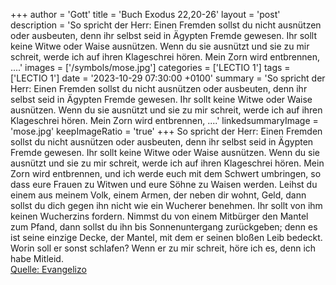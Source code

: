 +++
author = 'Gott'
title = 'Buch Exodus 22,20-26'
layout = 'post'
description = 'So spricht der Herr: Einen Fremden sollst du nicht ausnützen oder ausbeuten, denn ihr selbst seid in Ägypten Fremde gewesen. Ihr sollt keine Witwe oder Waise ausnützen. Wenn du sie ausnützt und sie zu mir schreit, werde ich auf ihren Klageschrei hören. Mein Zorn wird entbrennen, ....'
images = ['/symbols/mose.jpg']
categories = ['LECTIO 1']
tags = ['LECTIO 1']
date = '2023-10-29 07:30:00 +0100'
summary = 'So spricht der Herr: Einen Fremden sollst du nicht ausnützen oder ausbeuten, denn ihr selbst seid in Ägypten Fremde gewesen. Ihr sollt keine Witwe oder Waise ausnützen. Wenn du sie ausnützt und sie zu mir schreit, werde ich auf ihren Klageschrei hören. Mein Zorn wird entbrennen, ....'
linkedsummaryImage = 'mose.jpg'
keepImageRatio = 'true'
+++
So spricht der Herr: Einen Fremden sollst du nicht ausnützen oder ausbeuten, denn ihr selbst seid in Ägypten Fremde gewesen.
Ihr sollt keine Witwe oder Waise ausnützen.
Wenn du sie ausnützt und sie zu mir schreit, werde ich auf ihren Klageschrei hören.
Mein Zorn wird entbrennen, und ich werde euch mit dem Schwert umbringen, so dass eure Frauen zu Witwen und eure Söhne zu Waisen werden.<!--more-->
Leihst du einem aus meinem Volk, einem Armen, der neben dir wohnt, Geld, dann sollst du dich gegen ihn nicht wie ein Wucherer benehmen. Ihr sollt von ihm keinen Wucherzins fordern.
Nimmst du von einem Mitbürger den Mantel zum Pfand, dann sollst du ihn bis Sonnenuntergang zurückgeben;
denn es ist seine einzige Decke, der Mantel, mit dem er seinen bloßen Leib bedeckt. Worin soll er sonst schlafen? Wenn er zu mir schreit, höre ich es, denn ich habe Mitleid.<br> [Quelle: Evangelizo](https://evangeliumtagfuertag.org/DE/gospel)
